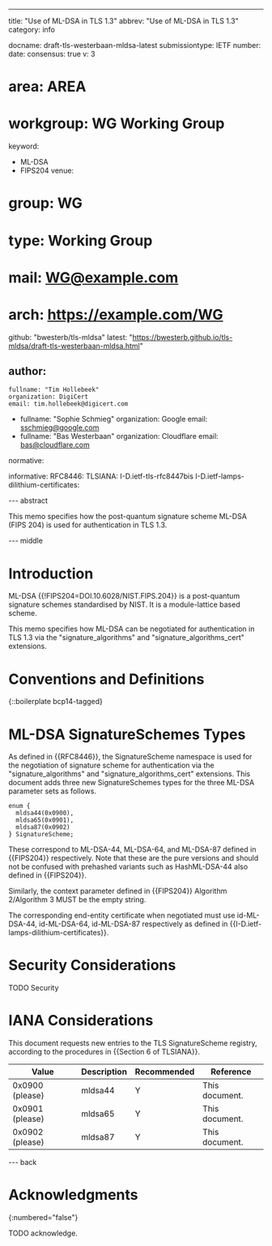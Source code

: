 ---
title: "Use of ML-DSA in TLS 1.3"
abbrev: "Use of ML-DSA in TLS 1.3"
category: info

docname: draft-tls-westerbaan-mldsa-latest
submissiontype: IETF
number:
date:
consensus: true
v: 3
# area: AREA
# workgroup: WG Working Group
keyword:
 - ML-DSA
 - FIPS204
venue:
#  group: WG
#  type: Working Group
#  mail: WG@example.com
#  arch: https://example.com/WG
  github: "bwesterb/tls-mldsa"
  latest: "https://bwesterb.github.io/tls-mldsa/draft-tls-westerbaan-mldsa.html"

author:
 -
    fullname: "Tim Hollebeek"
    organization: DigiCert
    email: tim.hollebeek@digicert.com
 -
    fullname: "Sophie Schmieg"
    organization: Google
    email: sschmieg@google.com
 -
    fullname: "Bas Westerbaan"
    organization: Cloudflare
    email: bas@cloudflare.com

normative:

informative:
 RFC8446:
 TLSIANA: I-D.ietf-tls-rfc8447bis
 I-D.ietf-lamps-dilithium-certificates:



--- abstract

This memo specifies how the post-quantum signature scheme ML-DSA (FIPS 204)
is used for authentication in TLS 1.3.


--- middle

# Introduction

ML-DSA {{!FIPS204=DOI.10.6028/NIST.FIPS.204}} is a
post-quantum signature schemes standardised by NIST. It is a
module-lattice based scheme.

This memo specifies how ML-DSA can be negotiated for authentication in TLS 1.3
via the "signature_algorithms" and "signature_algorithms_cert" extensions.

# Conventions and Definitions

{::boilerplate bcp14-tagged}

# ML-DSA SignatureSchemes Types
As defined in {{RFC8446}}, the SignatureScheme namespace is used for
the negotiation of signature scheme for authentication via the
"signature_algorithms" and "signature_algorithms_cert" extensions.
This document adds three new SignatureSchemes
types for the three ML-DSA parameter sets as follows.

~~~
enum {
  mldsa44(0x0900),
  mldsa65(0x0901),
  mldsa87(0x0902)
} SignatureScheme;
~~~

These correspond to ML-DSA-44, ML-DSA-64, and ML-DSA-87 defined
in {{FIPS204}} respectively. Note that these are the pure versions and should not be confused
with prehashed variants such as HashML-DSA-44 also defined in {{FIPS204}}.

Similarly, the context parameter defined in {{FIPS204}} Algorithm 2/Algorithm 3
MUST be the empty string.

The corresponding end-entity certificate when negotiated must
use id-ML-DSA-44, id-ML-DSA-64, id-ML-DSA-87 respectively as
defined in {{I-D.ietf-lamps-dilithium-certificates}}.

# Security Considerations

TODO Security


# IANA Considerations

This document requests new entries to the TLS SignatureScheme registry,
according to the procedures in {{Section 6 of TLSIANA}}.

| Value           | Description | Recommended | Reference      |
|-----------------|-------------|-------------|----------------|
| 0x0900 (please) | mldsa44     | Y           | This document. |
| 0x0901 (please) | mldsa65     | Y           | This document. |
| 0x0902 (please) | mldsa87     | Y           | This document. |

--- back

# Acknowledgments
{:numbered="false"}

TODO acknowledge.

